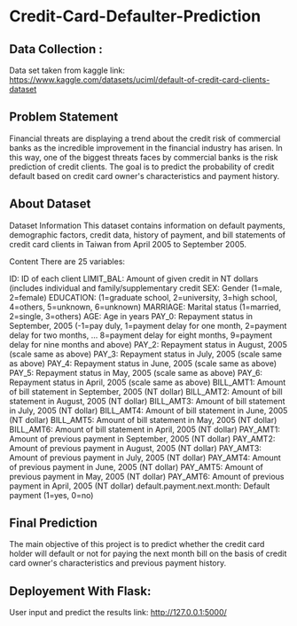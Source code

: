 # Credit-Card-Defaulter-Prediction

## Data Collection :
Data set taken from kaggle link: 
https://www.kaggle.com/datasets/uciml/default-of-credit-card-clients-dataset

## Problem Statement
Financial threats are displaying a trend about the credit risk of commercial banks as the
incredible improvement in the financial industry has arisen. In this way, one of the
biggest threats faces by commercial banks is the risk prediction of credit clients. The
goal is to predict the probability of credit default based on credit card owner's
characteristics and payment history.

## About Dataset
Dataset Information
This dataset contains information on default payments, demographic factors, credit data, history of payment, and bill statements of credit card clients in Taiwan from April 2005 to September 2005.

 Content
 There are 25 variables:

 ID: ID of each client
 LIMIT_BAL: Amount of given credit in NT dollars (includes individual and family/supplementary credit
 SEX: Gender (1=male, 2=female)
 EDUCATION: (1=graduate school, 2=university, 3=high school, 4=others, 5=unknown, 6=unknown)
 MARRIAGE: Marital status (1=married, 2=single, 3=others)
 AGE: Age in years
 PAY_0: Repayment status in September, 2005 (-1=pay duly, 1=payment delay for one month, 2=payment delay for two months, … 8=payment delay for eight months, 9=payment   delay for nine months and above)
 PAY_2: Repayment status in August, 2005 (scale same as above)
 PAY_3: Repayment status in July, 2005 (scale same as above)
 PAY_4: Repayment status in June, 2005 (scale same as above)
 PAY_5: Repayment status in May, 2005 (scale same as above)
 PAY_6: Repayment status in April, 2005 (scale same as above)
 BILL_AMT1: Amount of bill statement in September, 2005 (NT dollar)
 BILL_AMT2: Amount of bill statement in August, 2005 (NT dollar)
 BILL_AMT3: Amount of bill statement in July, 2005 (NT dollar)
 BILL_AMT4: Amount of bill statement in June, 2005 (NT dollar)
 BILL_AMT5: Amount of bill statement in May, 2005 (NT dollar)
 BILL_AMT6: Amount of bill statement in April, 2005 (NT dollar)
 PAY_AMT1: Amount of previous payment in September, 2005 (NT dollar)
 PAY_AMT2: Amount of previous payment in August, 2005 (NT dollar)
 PAY_AMT3: Amount of previous payment in July, 2005 (NT dollar)
 PAY_AMT4: Amount of previous payment in June, 2005 (NT dollar)
 PAY_AMT5: Amount of previous payment in May, 2005 (NT dollar)
 PAY_AMT6: Amount of previous payment in April, 2005 (NT dollar)
 default.payment.next.month: Default payment (1=yes, 0=no)

## Final Prediction
The main objective of this project is to predict whether the credit card holder will default or not for paying the next month bill on the basis of credit card owner's characteristics and previous payment history.

## Deployement With Flask: 
User input and predict the results link:
http://127.0.0.1:5000/
